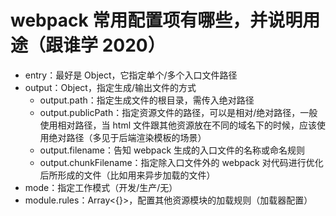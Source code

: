 # webpack 常用配置项有哪些，并说明用途（跟谁学 2020）

- entry：最好是 Object，它指定单个/多个入口文件路径
- output：Object，指定生成/输出文件的方式
  - output.path：指定生成文件的根目录，需传入绝对路径
  - output.publicPath：指定资源文件的路径，可以是相对/绝对路径，一般使用相对路径，当 html 文件跟其他资源放在不同的域名下的时候，应该使用绝对路径（多见于后端渲染模板的场景）
  - output.filename：告知 webpack 生成的入口文件的名称或命名规则
  - output.chunkFilename：指定除入口文件外的 webpack 对代码进行优化后所形成的文件（比如用来异步加载的文件）
- mode：指定工作模式（开发/生产/无）
- module.rules：Array<{}>，配置其他资源模块的加载规则（加载器配置）
